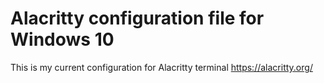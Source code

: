 # Alacritty configuration file for Windows 10
This is my current configuration for Alacritty terminal https://alacritty.org/

